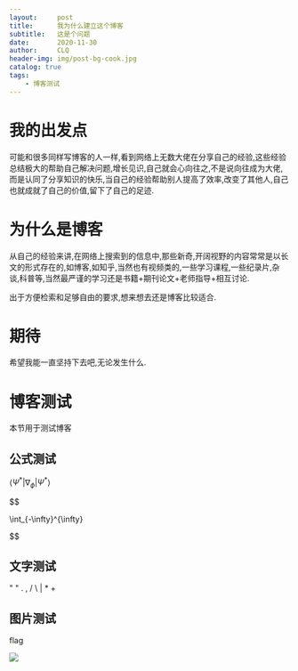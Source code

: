 ```yaml
---
layout:     post
title:      我为什么建立这个博客
subtitle:   这是个问题
date:       2020-11-30
author:     CLQ
header-img: img/post-bg-cook.jpg
catalog: true
tags:
    - 博客测试
---
```


# 我的出发点

可能和很多同样写博客的人一样,看到网络上无数大佬在分享自己的经验,这些经验总结极大的帮助自己解决问题,增长见识,自己就会心向往之,不是说向往成为大佬,而是认同了分享知识的快乐,当自己的经验帮助别人提高了效率,改变了其他人,自己也就成就了自己的价值,留下了自己的足迹.

# 为什么是博客

从自己的经验来讲,在网络上搜索到的信息中,那些新奇,开阔视野的内容常常是以长文的形式存在的,如博客,如知乎,当然也有视频类的,一些学习课程,一些纪录片,杂谈,科普等,当然最严谨的学习还是书籍+期刊论文+老师指导+相互讨论.

出于方便检索和足够自由的要求,想来想去还是博客比较适合.

# 期待

希望我能一直坚持下去吧,无论发生什么.


# 博客测试

本节用于测试博客

## 公式测试

$\left  \langle \Psi^* \lvert \nabla_\phi \lvert \Psi^* \right \rangle$


$$

\int_{-\infty}^{\infty}

$$

## 文字测试

" " . , / \ | * +

## 图片测试


flag

![](https://www.kylen314.com/wp-content/uploads/2015/01/original_E5nG_22c300007970125f.gif)


